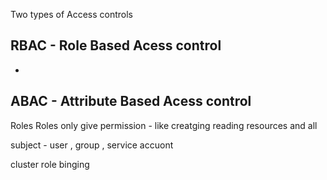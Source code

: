 Two types of Access controls

## RBAC - Role Based Acess control
- 

## ABAC - Attribute Based Acess control






Roles
Roles only give permission - like creatging reading resources and all 

subject - user , group , service accuont 

cluster role binging 